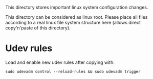 This directory stores important linux system configuration changes. 

This directory can be considered as linux root. Please place all files according to a real linux file system structure here (allows direct copy'n'paste of this directory).

# Udev rules

Load and enable new udev rules after copying with:

`sudo udevadm control --reload-rules && sudo udevadm trigger`
